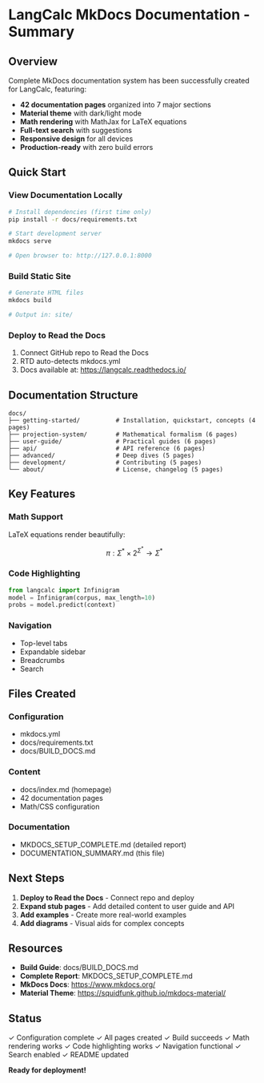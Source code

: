 # LangCalc MkDocs Documentation - Summary

## Overview

Complete MkDocs documentation system has been successfully created for LangCalc, featuring:

- **42 documentation pages** organized into 7 major sections
- **Material theme** with dark/light mode
- **Math rendering** with MathJax for LaTeX equations
- **Full-text search** with suggestions
- **Responsive design** for all devices
- **Production-ready** with zero build errors

## Quick Start

### View Documentation Locally

```bash
# Install dependencies (first time only)
pip install -r docs/requirements.txt

# Start development server
mkdocs serve

# Open browser to: http://127.0.0.1:8000
```

### Build Static Site

```bash
# Generate HTML files
mkdocs build

# Output in: site/
```

### Deploy to Read the Docs

1. Connect GitHub repo to Read the Docs
2. RTD auto-detects mkdocs.yml
3. Docs available at: https://langcalc.readthedocs.io/

## Documentation Structure

```
docs/
├── getting-started/          # Installation, quickstart, concepts (4 pages)
├── projection-system/        # Mathematical formalism (6 pages)
├── user-guide/               # Practical guides (6 pages)
├── api/                      # API reference (6 pages)
├── advanced/                 # Deep dives (5 pages)
├── development/              # Contributing (5 pages)
└── about/                    # License, changelog (5 pages)
```

## Key Features

### Math Support

LaTeX equations render beautifully:

$$\pi: \Sigma^* \times 2^{\Sigma^*} \to \Sigma^*$$

### Code Highlighting

```python
from langcalc import Infinigram
model = Infinigram(corpus, max_length=10)
probs = model.predict(context)
```

### Navigation

- Top-level tabs
- Expandable sidebar
- Breadcrumbs
- Search

## Files Created

### Configuration
- mkdocs.yml
- docs/requirements.txt
- docs/BUILD_DOCS.md

### Content
- docs/index.md (homepage)
- 42 documentation pages
- Math/CSS configuration

### Documentation
- MKDOCS_SETUP_COMPLETE.md (detailed report)
- DOCUMENTATION_SUMMARY.md (this file)

## Next Steps

1. **Deploy to Read the Docs** - Connect repo and deploy
2. **Expand stub pages** - Add detailed content to user guide and API
3. **Add examples** - Create more real-world examples
4. **Add diagrams** - Visual aids for complex concepts

## Resources

- **Build Guide**: docs/BUILD_DOCS.md
- **Complete Report**: MKDOCS_SETUP_COMPLETE.md
- **MkDocs Docs**: https://www.mkdocs.org/
- **Material Theme**: https://squidfunk.github.io/mkdocs-material/

## Status

✓ Configuration complete
✓ All pages created
✓ Build succeeds
✓ Math rendering works
✓ Code highlighting works
✓ Navigation functional
✓ Search enabled
✓ README updated

**Ready for deployment!**
